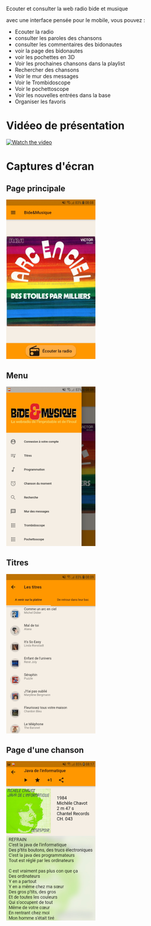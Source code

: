 Ecouter et consulter la web radio bide et musique

avec une interface pensée pour le mobile, vous pouvez :

* Ecouter la radio
* consulter les paroles des chansons
* consulter les commentaires des bidonautes
* voir la page des bidonautes
* voir les pochettes en 3D
* Voir les prochaines chansons dans la playlist
* Rechercher des chansons
* Voir le mur des messages
* Voir le Trombidoscope
* Voir le pochettoscope
* Voir les nouvelles entrées dans la base
* Organiser les favoris


# Vidéeo de présentation 

[![Watch the video](https://img.youtube.com/vi/Zsl5Qezuqh0/maxresdefault.jpg)](https://www.youtube.com/watch?v=Zsl5Qezuqh0)

# Captures d'écran 

## Page principale 

<img src="/screenshots/Screenshot_Principale.jpg" width="240px" />

## Menu

<img src="/screenshots/Screenshot_menu.jpg" width="240px" />


## Titres 

<img src="/screenshots/Screenshot_titres.jpg" width="240px" />

## Page d'une chanson
<img src="/screenshots/Screenshot_page_chanson.jpg" width="240px" />
